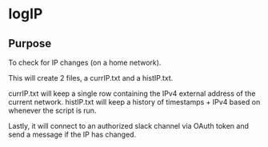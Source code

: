 # logIP

## Purpose

To check for IP changes (on a home network).

This will create 2 files, a currIP.txt and a histIP.txt.

currIP.txt will keep a single row containing the IPv4 external address of the current network.
histIP.txt will keep a history of timestamps + IPv4 based on whenever the script is run.

Lastly, it will connect to an authorized slack channel via OAuth token and send a message if the IP has changed.
